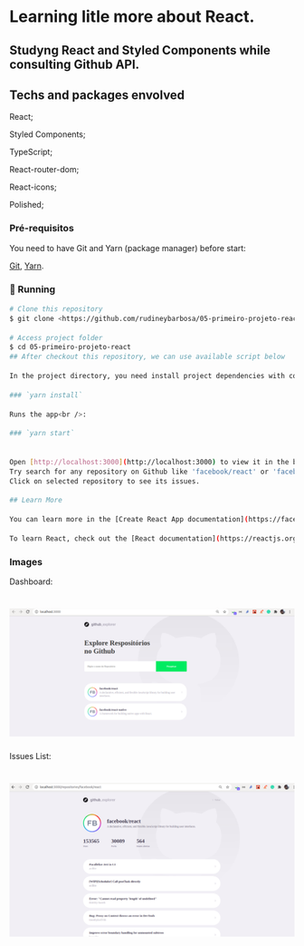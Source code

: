 # Learning litle more about React.

## Studyng React and Styled Components while consulting Github API.

## Techs and packages envolved
  React;  
  
  Styled Components;
  
  TypeScript;  
  
  React-router-dom;
  
  React-icons;
  
  Polished;
    

### Pré-requisitos

You need to have Git and Yarn (package manager) before start:

[Git](https://git-scm.com), [Yarn](https://classic.yarnpkg.com/en/docs/install).


### 🎲 Running

```bash
# Clone this repository
$ git clone <https://github.com/rudineybarbosa/05-primeiro-projeto-react.git>

# Access project folder
$ cd 05-primeiro-projeto-react  
## After checkout this repository, we can use available script below

In the project directory, you need install project dependencies with command:

### `yarn install`

Runs the app<br />:

### `yarn start`


Open [http://localhost:3000](http://localhost:3000) to view it in the browser.
Try search for any repository on Github like 'facebook/react' or 'facebook/react-native'...
Click on selected repository to see its issues.

## Learn More

You can learn more in the [Create React App documentation](https://facebook.github.io/create-react-app/docs/getting-started).

To learn React, check out the [React documentation](https://reactjs.org/).
```
### Images

Dashboard:

<h1 align="center">
  <img alt="Dashboard" title="#dashboard" src="./app_screenshots/dashboard.png" />
</h1>

Issues List:

<h1 align="center">
  <img alt="Dashboard" title="#dashboard" src="./app_screenshots/issues.png" />
</h1>

